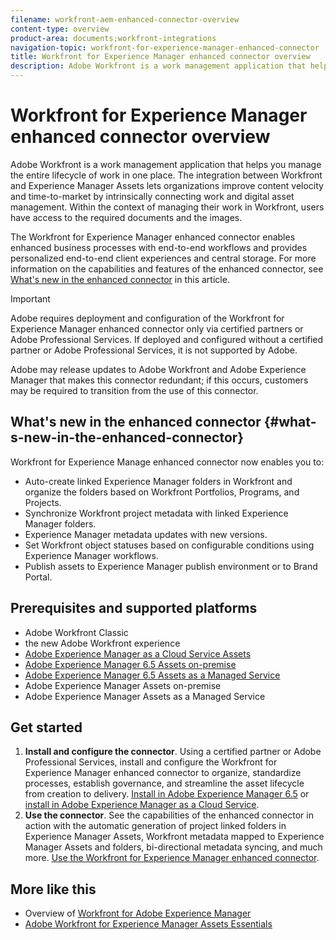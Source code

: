 ```yaml
---
filename: workfront-aem-enhanced-connector-overview
content-type: overview
product-area: documents;workfront-integrations
navigation-topic: workfront-for-experience-manager-enhanced-connector
title: Workfront for Experience Manager enhanced connector overview
description: Adobe Workfront is a work management application that helps you manage the entire lifecycle of work in one place. The integration between Workfront and Experience Manager Assets lets organizations improve content velocity and time-to-market by intrinsically connecting work and digital asset management. Within the context of managing their work in Workfront, users have access to the required documents and the images.
---
```


# Workfront for Experience Manager enhanced connector overview

Adobe Workfront is a work management application that helps you manage the entire lifecycle of work in one place. The integration between Workfront and Experience Manager Assets lets organizations improve content velocity and time-to-market by intrinsically connecting work and digital asset management. Within the context of managing their work in Workfront, users have access to the required documents and the images.

The Workfront for Experience Manager enhanced connector enables enhanced business processes with end-to-end workflows and provides personalized end-to-end client experiences and central storage. For more information on the capabilities and features of the enhanced connector, see [What's new in the enhanced connector](#what-s-new-in-the-enhanced-connector) in this article.

>[!IMPORTANT]
>
>Adobe requires deployment and configuration of the Workfront for Experience Manager enhanced connector only via certified partners or Adobe Professional Services. If deployed and configured without a certified partner or Adobe Professional Services, it is not supported by Adobe. 
>
>Adobe may release updates to Adobe Workfront and Adobe Experience Manager that makes this connector redundant; if this occurs, customers may be required to transition from the use of this connector.

## What's new in the enhanced connector {#what-s-new-in-the-enhanced-connector}

Workfront for Experience Manage enhanced connector now enables you to:

* Auto-create linked Experience Manager folders in Workfront and organize the folders based on Workfront Portfolios, Programs, and Projects.
* Synchronize Workfront project metadata with linked Experience Manager folders.
* Experience Manager metadata updates with new versions.
* Set Workfront object statuses based on configurable conditions using Experience Manager workflows.
* Publish assets to Experience Manager publish environment or to Brand Portal.

## Prerequisites and supported platforms

* Adobe Workfront Classic 
* the new Adobe Workfront experience 
* [Adobe Experience Manager as a Cloud Service Assets](https://helpx.adobe.com/legal/product-descriptions/adobe-experience-manager-cloud-service.html) 
* [Adobe Experience Manager 6.5 Assets on-premise](https://helpx.adobe.com/legal/product-descriptions/adobe-experience-manager-on-premise.html) 
* [Adobe Experience Manager 6.5 Assets as a Managed Service](https://helpx.adobe.com/legal/product-descriptions/adobe-experience-manager-managed-services.html) 
* Adobe Experience Manager Assets on-premise
* Adobe Experience Manager Assets as a Managed Service

## Get started

1. **Install and configure the connector**. Using a certified partner or Adobe Professional Services, install and configure the Workfront for Experience Manager enhanced connector to organize, standardize processes, establish governance, and streamline the asset lifecycle from creation to delivery. [Install in Adobe Experience Manager 6.5](https://experienceleague.adobe.com/docs/experience-manager-65/assets/integrations/workfront-integrations.html) or [install in Adobe Experience Manager as a Cloud Service](https://experienceleague.adobe.com/docs/experience-manager-cloud-service/assets/integrations/workfront-connector-install.html).
1. **Use the connector**. See the capabilities of the enhanced connector in action with the automatic generation of project linked folders in Experience Manager Assets, Workfront metadata mapped to Experience Manager Assets and folders, bi-directional metadata syncing, and much more. [Use the Workfront for Experience Manager enhanced connector](../../../documents/workfront-and-experience-manager-integrations/workfront-for-experience-manager-enhanced-connector/workfront-for-aem-enhanced-connector.md).

## More like this

* Overview of [Workfront for Adobe Experience Manager](https://www.workfront.com/integrations/adobe/experience-manager)
* [Adobe Workfront for Experience Manager Assets Essentials](../../../documents/adobe-workfront-for-experience-manager-assets-essentials/workfront-for-aem-asset-essentials.md)

